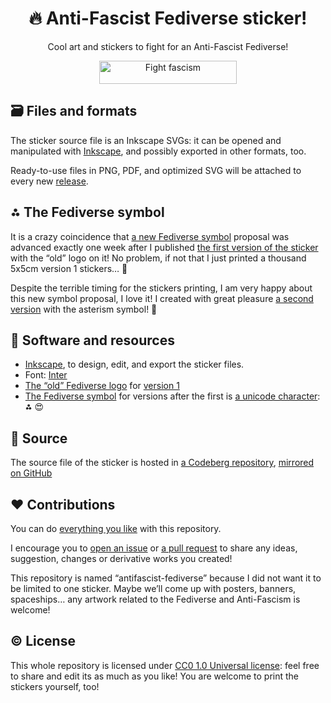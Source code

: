 <div align='center'>
	<h1>🔥 Anti-Fascist Fediverse sticker!</h1>
	<p>Cool art and stickers to fight for an Anti-Fascist Fediverse!</p>
	<a href='https://fightfascism.glitch.me/'><img src='https://cdn.glitch.com/2249eb84-18cb-406f-a492-82a272962e6f%2Ffightfascismred-220xpx.jpg' title='Fight Fascism sticker by Angus Johnston' alt='Fight fascism' width='220' height='37'></a>
</div>

## 🗃️ Files and formats

The sticker source file is an Inkscape SVGs: it can be opened and manipulated with [Inkscape](https://inkscape.org), and possibly exported in other formats, too.

Ready-to-use files in PNG, PDF, and optimized SVG will be attached to every new [release](https://codeberg.org/tommi/antifascist-fediverse/releases 'tommi/antifascist-fediverse releases on Codeberg').

## ⁂ The Fediverse symbol

It is a crazy coincidence that [a new Fediverse symbol](https://symbol.fediverse.info 'Website for the new Fediverse symbol proposal') proposal was advanced exactly one week after I published [the first version of the sticker](https://codeberg.org/tommi/antifascist-fediverse/releases/tag/v1.0 '“First release!” for tommi/antifascist-fediverse, on Codeberg') with the “old” logo on it! No problem, if not that I just printed a thousand 5x5cm version 1 stickers… 🤯

Despite the terrible timing for the stickers printing, I am very happy about this new symbol proposal, I love it! I created with great pleasure [a second version](https://codeberg.org/tommi/antifascist-fediverse/releases/tag/v2.0) with the asterism symbol! 🚀

## 🤖 Software and resources

- [Inkscape](https://inkscape.org), to design, edit, and export the sticker files.
- Font: [Inter](https://rsms.me/inter)
- [The “old” Fediverse logo](https://commons.wikimedia.org/wiki/File:Fediverse_logo_proposal.svg 'Fediverse_logo_proposal.svg on Wikipedia Commons') for [version 1](https://codeberg.org/tommi/antifascist-fediverse/src/branch/v1 'Version 1 of antifascist-fediverse on Codeberg')
- [The Fediverse symbol](https://symbol.fediverse.info 'Website for the new Fediverse symbol proposal') for versions after the first is [a unicode character](https://unicode-explorer.com/c/2042 'Unicode U+2042'): **⁂** 😍

## 👾 Source

The source file of the sticker is hosted in [a Codeberg repository](https://codeberg.org/tommi/antifascist-fediverse 'tommi/antifascist-fediverse on Codeberg'), [mirrored on GitHub](https://github.com/xplosionmind/antifascist-fediverse 'xplosionmind/antifascist-fediverse on GitHub')

## ❤️ Contributions

You can do [everything you like](#License) with this repository.

I encourage you to [open an issue](https://codeberg.org/tommi/antifascist-fediverse/issues 'tommi/antifascist-fediverse issues on Codeberg') or [a pull request](https://codeberg.org/tommi/antifascist-fediverse/issues 'tommi/antifascist-fediverse issues on Codeberg') to share any ideas, suggestion, changes or derivative works you created!

This repository is named “antifascist-fediverse” because I did not want it to be limited to one sticker. Maybe we’ll come up with posters, banners, spaceships… any artwork related to the Fediverse and Anti-Fascism is welcome!

## ©️ License

This whole repository is licensed under [CC0 1.0 Universal license](https://creativecommons.org/publicdomain/zero/1.0/ 'CC0 1.0 Universal – Deed'): feel free to share and edit its as much as you like! You are welcome to print the stickers yourself, too!
